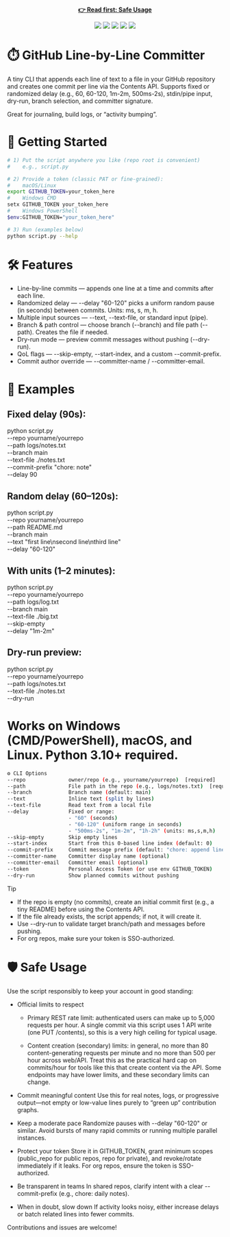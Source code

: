 <p align="center">
<p align="center"><a href="#%EF%B8%8F-safe-usage"><b>👉 Read first: Safe Usage</b></a></p>
</p> 
<p align="center"> 
  <img src="https://img.shields.io/badge/version-1.0.0-blue?style=flat-square" /> 
  <img src="https://img.shields.io/badge/status-beta-yellow?style=flat-square" /> 
  <img src="https://img.shields.io/badge/license-MIT-green?style=flat-square" /> 
  <img src="https://img.shields.io/badge/python-3.10%2B-blue?style=flat-square&logo=python" /> 
  <img src="https://img.shields.io/badge/GitHub%20API-REST%20v3-lightgrey?style=flat-square&logo=github" /> 
</p>

# ⏱️ GitHub Line-by-Line Committer

A tiny CLI that appends each line of text to a file in your GitHub repository and creates one commit per line via the Contents API. Supports fixed or randomized delay (e.g., 60, 60-120, 1m-2m, 500ms-2s), stdin/pipe input, dry-run, branch selection, and committer signature.

Great for journaling, build logs, or “activity bumping”.

# 🚀 Getting Started
``` bash
# 1) Put the script anywhere you like (repo root is convenient)
#    e.g., script.py

# 2) Provide a token (classic PAT or fine-grained):
#    macOS/Linux
export GITHUB_TOKEN=your_token_here
#    Windows CMD
setx GITHUB_TOKEN your_token_here
#    Windows PowerShell
$env:GITHUB_TOKEN="your_token_here"

# 3) Run (examples below)
python script.py --help
```

# 🛠️ Features

- Line-by-line commits — appends one line at a time and commits after each line.
- Randomized delay — --delay "60-120" picks a uniform random pause (in seconds) between commits. Units: ms, s, m, h.
- Multiple input sources — --text, --text-file, or standard input (pipe).
- Branch & path control — choose branch (--branch) and file path (--path). Creates the file if needed.
- Dry-run mode — preview commit messages without pushing (--dry-run).
- QoL flags — --skip-empty, --start-index, and a custom --commit-prefix.
- Commit author override — --committer-name / --committer-email.

# 🧪 Examples

## Fixed delay (90s):

python script.py \
  --repo yourname/yourrepo \
  --path logs/notes.txt \
  --branch main \
  --text-file ./notes.txt \
  --commit-prefix "chore: note" \
  --delay 90


## Random delay (60–120s):

python script.py \
  --repo yourname/yourrepo \
  --path README.md \
  --branch main \
  --text "first line\nsecond line\nthird line" \
  --delay "60-120"


## With units (1–2 minutes):

python script.py \
  --repo yourname/yourrepo \
  --path logs/log.txt \
  --branch main \
  --text-file ./big.txt \
  --skip-empty \
  --delay "1m-2m"


## Dry-run preview:

python script.py \
  --repo yourname/yourrepo \
  --path logs/notes.txt \
  --text-file ./notes.txt \
  --dry-run


# Works on Windows (CMD/PowerShell), macOS, and Linux. Python 3.10+ required.

``` bash
⚙️ CLI Options
--repo              owner/repo (e.g., yourname/yourrepo)  [required]
--path              File path in the repo (e.g., logs/notes.txt)  [required]
--branch            Branch name (default: main)
--text              Inline text (split by lines)
--text-file         Read text from a local file
--delay             Fixed or range:
                    - "60" (seconds)
                    - "60-120" (uniform range in seconds)
                    - "500ms-2s", "1m-2m", "1h-2h" (units: ms,s,m,h)
--skip-empty        Skip empty lines
--start-index       Start from this 0-based line index (default: 0)
--commit-prefix     Commit message prefix (default: "chore: append line")
--committer-name    Committer display name (optional)
--committer-email   Committer email (optional)
--token             Personal Access Token (or use env GITHUB_TOKEN)
--dry-run           Show planned commits without pushing
```

> [!TIP]
> - If the repo is empty (no commits), create an initial commit first (e.g., a tiny README) before using the Contents API.
> - If the file already exists, the script appends; if not, it will create it.
> - Use --dry-run to validate target branch/path and messages before pushing.
> - For org repos, make sure your token is SSO-authorized.

# 🛡️ Safe Usage

Use the script responsibly to keep your account in good standing:

- Official limits to respect

  * Primary REST rate limit: authenticated users can make up to 5,000 requests per hour. A single commit via this script uses 1 API write (one PUT /contents), so this is a very high ceiling for typical usage. 

  * Content creation (secondary) limits: in general, no more than 80 content-generating requests per minute and no more than 500 per hour across web/API. Treat this as the practical hard cap on commits/hour for tools like this that create content via the API. Some endpoints may have lower limits, and these secondary limits can change. 

- Commit meaningful content
Use this for real notes, logs, or progressive output—not empty or low-value lines purely to “green up” contribution graphs.

- Keep a moderate pace
Randomize pauses with --delay "60-120" or similar. Avoid bursts of many rapid commits or running multiple parallel instances.

- Protect your token
Store it in GITHUB_TOKEN, grant minimum scopes (public_repo for public repos, repo for private), and revoke/rotate immediately if it leaks. For org repos, ensure the token is SSO-authorized.

- Be transparent in teams
In shared repos, clarify intent with a clear --commit-prefix (e.g., chore: daily notes).

- When in doubt, slow down
If activity looks noisy, either increase delays or batch related lines into fewer commits.

Contributions and issues are welcome!
